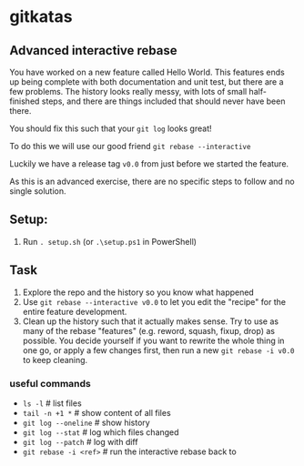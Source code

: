 # gitkatas
## Advanced interactive rebase
You have worked on a new feature called Hello World.
This features ends up being complete with both documentation and unit test, but there are a few problems.
The history looks really messy, with lots of small half-finished steps, and there are things included that should never have been there.

You should fix this such that your `git log` looks great!

To do this we will use our good friend `git rebase --interactive`

Luckily we have a release tag `v0.0` from just before we started the feature.

As this is an advanced exercise, there are no specific steps to follow and no single solution.

## Setup:

1. Run `. setup.sh` (or `.\setup.ps1` in PowerShell)

## Task

1. Explore the repo and the history so you know what happened
1. Use `git rebase --interactive v0.0` to let you edit the "recipe" for the entire feature development.
1. Clean up the history such that it actually makes sense. Try to use as many of the rebase "features" (e.g. reword, squash, fixup, drop) as possible. You decide yourself if you want to rewrite the whole thing in one go, or apply a few changes first, then run a new `git rebase -i v0.0` to keep cleaning.

### useful commands

- `ls -l`                 # list files
- `tail -n +1 *`          # show content of all files
- `git log --oneline`     # show history
- `git log --stat`        # log which files changed
- `git log --patch`       # log with diff
- `git rebase -i <ref>`   # run the interactive rebase back to <ref>
